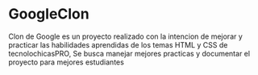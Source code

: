 # GoogleClon
Clon de Google es un proyecto realizado con la intencion de mejorar y practicar las habilidades aprendidas de los temas HTML y CSS de tecnolochicasPRO, Se busca manejar mejores practicas y documentar el proyecto para mejores estudiantes

